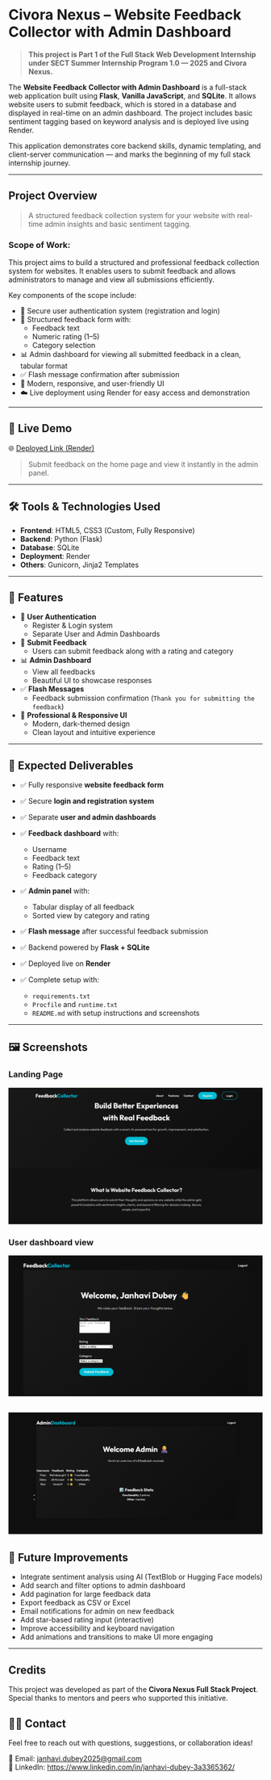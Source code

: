 #  Civora Nexus – Website Feedback Collector with Admin Dashboard

>  **This project is Part 1 of the Full Stack Web Development Internship under SECT Summer Internship Program 1.0 — 2025 and Civora Nexus.**

The **Website Feedback Collector with Admin Dashboard** is a full-stack web application built using **Flask**, **Vanilla JavaScript**, and **SQLite**. It allows website users to submit feedback, which is stored in a database and displayed in real-time on an admin dashboard. The project includes basic sentiment tagging based on keyword analysis and is deployed live using Render.

This application demonstrates core backend skills, dynamic templating, and client-server communication — and marks the beginning of my full stack internship journey.

---

## Project Overview

> A structured feedback collection system for your website with real-time admin insights and basic sentiment tagging.

###  Scope of Work:
This project aims to build a structured and professional feedback collection system for websites. It enables users to submit feedback and allows administrators to manage and view all submissions efficiently.

Key components of the scope include:

- 🔐 Secure user authentication system (registration and login)
- 📝 Structured feedback form with:
  - Feedback text
  - Numeric rating (1–5)
  - Category selection
- 📊 Admin dashboard for viewing all submitted feedback in a clean, tabular format
- ✅ Flash message confirmation after submission
- 🎨 Modern, responsive, and user-friendly UI
- ☁️ Live deployment using Render for easy access and demonstration

---

## 🚀 Live Demo

🌐 [Deployed Link (Render)](https://website-feedback-collector-3-bync.onrender.com/)
> Submit feedback on the home page and view it instantly in the admin panel.

---

## 🛠️ Tools & Technologies Used

- **Frontend**: HTML5, CSS3 (Custom, Fully Responsive)
- **Backend**: Python (Flask)
- **Database**: SQLite
- **Deployment**: Render
- **Others**: Gunicorn, Jinja2 Templates

---

## 🎯 Features

- 🔐 **User Authentication**
  - Register & Login system
  - Separate User and Admin Dashboards
- 📝 **Submit Feedback**
  - Users can submit feedback along with a rating and category
- 📊 **Admin Dashboard**
  - View all feedbacks
  - Beautiful UI to showcase responses
- ✅ **Flash Messages**
  - Feedback submission confirmation (`Thank you for submitting the feedback`)
- 🎨 **Professional & Responsive UI**
  - Modern, dark-themed design
  - Clean layout and intuitive experience

---


## 🧩 Expected Deliverables

- ✅ Fully responsive **website feedback form**
- ✅ Secure **login and registration system**
- ✅ Separate **user and admin dashboards**
- ✅ **Feedback dashboard** with:
  - Username
  - Feedback text
  - Rating (1–5)
  - Feedback category
    
- ✅ **Admin panel** with:
  - Tabular display of all feedback
  - Sorted view by category and rating

- ✅ **Flash message** after successful feedback submission
- ✅ Backend powered by **Flask + SQLite**
- ✅ Deployed live on **Render**
- ✅ Complete setup with:
  - `requirements.txt`
  - `Procfile` and `runtime.txt`
  - `README.md` with setup instructions and screenshots
  
---

## 🖼️ Screenshots 
### Landing Page
  ![Landing Page](https://github.com/buildwithjanhavi/Website-Feedback-Collector-with-Admin-Dashboard/blob/main/assests-1/landing%20page.png)
  
### User dashboard view
![User Feedback Dashboard](https://github.com/buildwithjanhavi/Website-Feedback-Collector-with-Admin-Dashboard/blob/main/assests-1/user.png)

![Admin Feedback Dashboard](https://github.com/buildwithjanhavi/Website-Feedback-Collector-with-Admin-Dashboard/blob/main/assests-1/admin%20dashboard.png)
---
## 🔮 Future Improvements


- Integrate sentiment analysis using AI (TextBlob or Hugging Face models)
- Add search and filter options to admin dashboard
- Add pagination for large feedback data
- Export feedback as CSV or Excel
- Email notifications for admin on new feedback
- Add star-based rating input (interactive)
- Improve accessibility and keyboard navigation
- Add animations and transitions to make UI more engaging

---
##  Credits

This project was developed as part of the **Civora Nexus Full Stack Project**. Special thanks to mentors and peers who supported this initiative.

## 🙋‍♀️ Contact

Feel free to reach out with questions, suggestions, or collaboration ideas!

📧 Email: janhavi.dubey2025@gmail.com  
🔗 LinkedIn: https://www.linkedin.com/in/janhavi-dubey-3a3365362/








